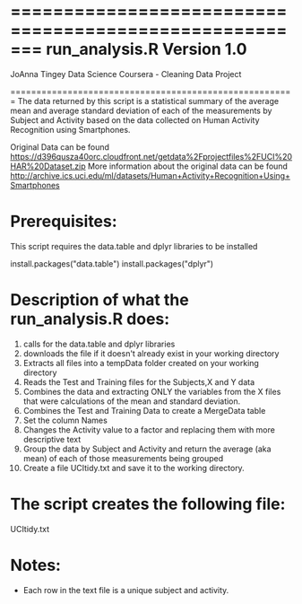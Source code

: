 =======================================================
run_analysis.R
Version 1.0
=======================================================
JoAnna Tingey
Data Science Coursera - Cleaning Data Project

=======================================================
The data returned by this script is a statistical summary of the average mean and average standard deviation of each of the measurements by Subject and Activity based on the data collected on Human Activity Recognition using Smartphones.

Original Data can be found 
https://d396qusza40orc.cloudfront.net/getdata%2Fprojectfiles%2FUCI%20HAR%20Dataset.zip 
More information about the original data can be found 
http://archive.ics.uci.edu/ml/datasets/Human+Activity+Recognition+Using+Smartphones 

Prerequisites:
==============
This script requires the data.table and dplyr libraries to be installed

install.packages("data.table")
install.packages("dplyr")

Description of what the run_analysis.R does:
====================================
1.  calls for the data.table and dplyr libraries
2.  downloads the file if it doesn't already exist in your working directory
3.  Extracts all files into a tempData folder created on your working directory
4.  Reads the Test and Training files for the Subjects,X and Y data
5.  Combines the data and extracting ONLY the variables from the X files that were calculations of the mean and standard deviation.
6.  Combines the Test and Training Data to create a MergeData table
7.  Set the column Names
8.  Changes the Activity value to a factor and replacing them with more descriptive text
9.  Group the data by Subject and Activity and return the average (aka mean) of each of those measurements being grouped
10. Create a file UCItidy.txt and save it to the working directory.

The script creates the following file:
======================================
UCItidy.txt

Notes:
======
- Each row in the text file is a unique subject and activity.